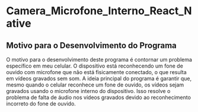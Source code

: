 # Camera_Microfone_Interno_React_Native

## Motivo para o Desenvolvimento do Programa

O motivo para o desenvolvimento deste programa é contornar um problema específico em meu celular. O dispositivo está reconhecendo um fone de ouvido com microfone que não está fisicamente conectado, o que resulta em vídeos gravados sem som. A ideia principal do programa é garantir que, mesmo quando o celular reconhece um fone de ouvido, os vídeos sejam gravados usando o microfone interno do dispositivo. Isso resolve o problema de falta de áudio nos vídeos gravados devido ao reconhecimento incorreto do fone de ouvido.
